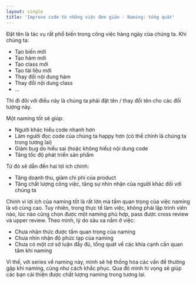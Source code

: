 ```yaml
---
layout: single
title: 'Improve code từ những việc đơn giản - Naming: tổng quát'
---
```


Đặt tên là tác vụ rất phổ biến trong công việc hàng ngày của chúng ta. Khi chúng ta:

- Tạo biến mới
- Tạo hàm mới
- Tạo class mới
- Tạo tài liệu mới
- Thay đổi nội dung hàm
- Thay đổi nội dung class
- ...

Thì đi đôi với điều này là chúng ta phải đặt tên / thay đổi tên cho các đối tượng này.

Một naming tốt sẽ giúp:

- Người khác hiểu code nhanh hơn
- Làm người đọc code của chúng ta happy hơn (có thể chính là chúng ta trong tương lai)
- Giảm bug do hiểu sai (hoặc không hiểu) nội dung code
- Tăng tốc độ phát triển sản phẩm

Từ đó sẽ dẫn đến hai lợi ích chính:

- Tăng doanh thu, giảm chi phí của product
- Tăng chất lượng công việc, tăng sự nhìn nhận của người khác đối với chúng ta

Chính vì lợi ích của naming tốt là rất lớn mà tầm quan trọng của việc naming là vô cùng cao.
Tuy nhiên, trong thực tế làm việc, không phải lập trình viên nào, lúc nào cũng chọn được một naming phù hợp, pass được cross review và upper review.
Theo mình, lý do sâu xa nằm ở việc:

- Chưa nhận thức được tầm quan trọng của naming
- Chưa nhìn nhận độ phức tạp của naming
- Chưa có một cơ sở luận đầy đủ, tổng quát về các khía cạnh cần quan tâm khi naming

Vì thế, với series về naming này, mình sẽ hệ thống hóa các vấn đề thường gặp khi naming, cũng như cách khắc phục. Qua đó mình hi vọng sẽ giúp các bạn cải thiện được chất lượng naming trong tương lai.
